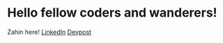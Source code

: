 # Hello fellow coders and wanderers!
Zahin here!
[LinkedIn](https://www.linkedin.com/in/zahin-zaman/)
[Devpost](https://devpost.com/alvii147)
